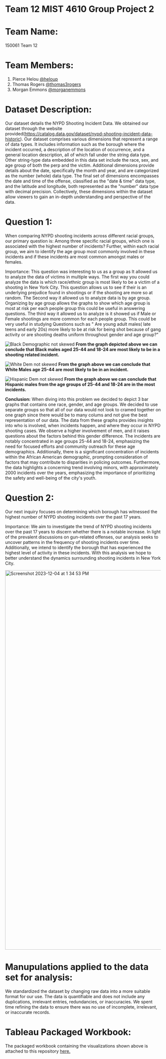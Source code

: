 # Team 12 MIST 4610 Group Project 2
# Team Name:
150061 Team 12
# Team Members:
1. Pierce Helou [@heloup](https://github.com/heloup)
2. Thomas Rogers [@thomas3rogers](https://github.com/thomas3rogers)
3.  Morgan Emmons [@morganemmons](https://github.com/morganemmons)
# Dataset Description:
Our dataset details the NYPD Shooting Incident Data. We obtained our dataset through the website provided(https://catalog.data.gov/dataset/nypd-shooting-incident-data-historic). Our dataset comprises various dimensions that represent a range of data types. It includes information such as the borough where the incident occurred, a description of the location of occurrence, and a general location description, all of which fall under the string data type. Other string-type data embedded in this data set include the race, sex, and age group of both the perp and the victim. Additional dimensions provide details about the date, specifically the month and year, and are categorized as the number (whole) data type. The final set of dimensions encompasses the date and time of the offense, classified as the "date & time" data type, and the latitude and longitude, both represented as the "number" data type with decimal precision. Collectively, these dimensions within the dataset allow viewers to gain an in-depth understanding and perspective of the data.

# Question 1:
When comparing NYPD shooting incidents across different racial groups, our primary question is: Among three specific racial groups, which one is associated with the highest number of incidents? Further, within each racial group, we aim to identify the age group most commonly involved in these incidents and if these incidents are most common amongst males or females.

Importance:
This question was interesting to us as a group as It allowed us to analyze the data of victims in multiple ways. The first way you could analyze the data is which race/ethnic group is most likely to be a victim of a shooting in New York City. This question allows us to see if their is an underlying prejudice found in shootings or if the shooting are more so at random. The Second way it allowed us to analyze data is by age group. Organizing by age group allows the graphs to show which age group is most at risk per each people group this could be useful in answering questions. The third way it allowed us to analyze is it showed us if Male or Female shootings are more common for each people group. This could be very useful in studying Questions such as " Are young adult males( late teens and early 20s) more likely to be at risk for being shot because of gang activity or are shooting deaths uniform throughout gender and age group?"


![Black Demographic not skewed](https://github.com/heloup/Group-Project-2/assets/148258161/d92ba8c2-58f3-4f7f-9661-d9dd4fbd4426)
**From the graph depicted above we can conclude that Black males aged 25-44 and 18-24 are most likely to be in a shooting related incident.**


![White Dem not skewed](https://github.com/heloup/Group-Project-2/assets/148258161/15e0468e-8bcb-4db2-9a2e-8afe52b52077)
**From the graph above we can conclude that White Males age 25-44 are most likely to be in an **incident.****

![Hispanic Dem not skewed](https://github.com/heloup/Group-Project-2/assets/148258161/61502dc8-2c7e-4dfb-9389-f5d673141dac)
**From the graph above we can conclude that Hispanic males from the age groups of 25-44 and 18-24 are in the most incidents.**


**Conclusion:** 
When diving into this problem we decided to depict 3 bar graphs that contains one race, gender, and age groups. We decided to use separate groups so that all of our data would not look to cramed together on one graph since there would be to many colums and not give the best representation of our data. The data from these graphs provides insights into who is involved, when incidents happen, and where they occur in NYPD shooting cases. We observe a higher involvement of men, and it raises questions about the factors behind this gender difference. The incidents are notably concentrated in age groups 25-44 and 18-24, emphasizing the need for focused efforts and community outreach for these age demographics. Additionally, there is a significant concentration of incidents within the African American demographic, prompting consideration of factors that may contribute to disparities in policing outcomes. Furthermore, the data highlights a concerning trend involving minors, with approximately 2000 incidents over the years, emphasizing the importance of prioritizing the safety and well-being of the city's youth. 





# Question 2:
Our next inquiry focuses on determining which borough has witnessed the highest number of NYPD shooting incidents over the past 17 years.

Importance:
We aim to investigate the trend of NYPD shooting incidents over the past 17 years to discern whether there is a notable increase. In light of the prevalent discussions on gun-related offenses, our analysis seeks to uncover patterns in the frequency of shooting incidents over time. Additionally, we intend to identify the borough that has experienced the highest level of activity in these incidents. With this analysis we hope to better understand the dynamics surrounding shooting incidents in New York City.

<img width="1228" alt="Screenshot 2023-12-04 at 1 34 53 PM" src="https://github.com/heloup/Group-Project-2/assets/148908686/2525b1cb-0b26-4498-b28b-649c290c5593">


# Manupulations applied to the data set for analysis:
We standardized the dataset by changing raw data into a more suitable format for our use. The data is quantifiable and does not include any duplications, irrelevant entries, redundancies, or inaccuracies. We spent time refining the data to ensure there was no use of incomplete, irrelevant, or inaccurate records. 

# Tableau Packaged Workbook:
The packaged workbook containing the visualizations shown above is attached to this repository [here.](https://prod-useast-b.online.tableau.com/#/site/httpswwwmist4610group12com/workbooks/1085949/views)

